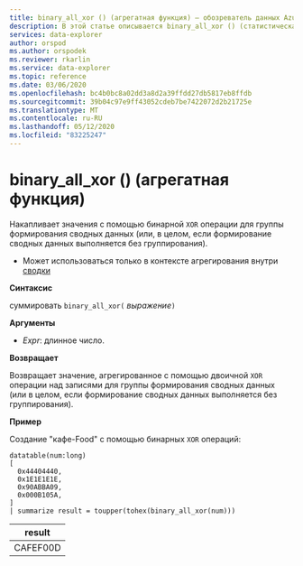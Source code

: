 ```yaml
---
title: binary_all_xor () (агрегатная функция) — обозреватель данных Azure
description: В этой статье описывается binary_all_xor () (статистическая функция) в обозреватель данных Azure.
services: data-explorer
author: orspod
ms.author: orspodek
ms.reviewer: rkarlin
ms.service: data-explorer
ms.topic: reference
ms.date: 03/06/2020
ms.openlocfilehash: bc4b0bc8a02dd3a8d2a39ffdd27db5817eb8ffdb
ms.sourcegitcommit: 39b04c97e9ff43052cdeb7be7422072d2b21725e
ms.translationtype: MT
ms.contentlocale: ru-RU
ms.lasthandoff: 05/12/2020
ms.locfileid: "83225247"
---
```

# <a name="binary_all_xor-aggregation-function"></a>binary_all_xor () (агрегатная функция)

Накапливает значения с помощью бинарной `XOR` операции для группы формирования сводных данных (или, в целом, если формирование сводных данных выполняется без группирования).

* Может использоваться только в контексте агрегирования внутри [сводки](summarizeoperator.md)

**Синтаксис**

суммировать `binary_all_xor(` *выражение*`)`

**Аргументы**

* *Expr*: длинное число.

**Возвращает**

Возвращает значение, агрегированное с помощью двоичной `XOR` операции над записями для группы формирования сводных данных (или в целом, если формирование сводных данных выполняется без группирования).

**Пример**

Создание "кафе-Food" с помощью бинарных `XOR` операций:

<!-- csl: https://help.kusto.windows.net/Samples -->
```kusto
datatable(num:long)
[
  0x44404440,
  0x1E1E1E1E,
  0x90ABBA09,
  0x000B105A,
]
| summarize result = toupper(tohex(binary_all_xor(num)))
```

|result|
|---|
|CAFEF00D|

